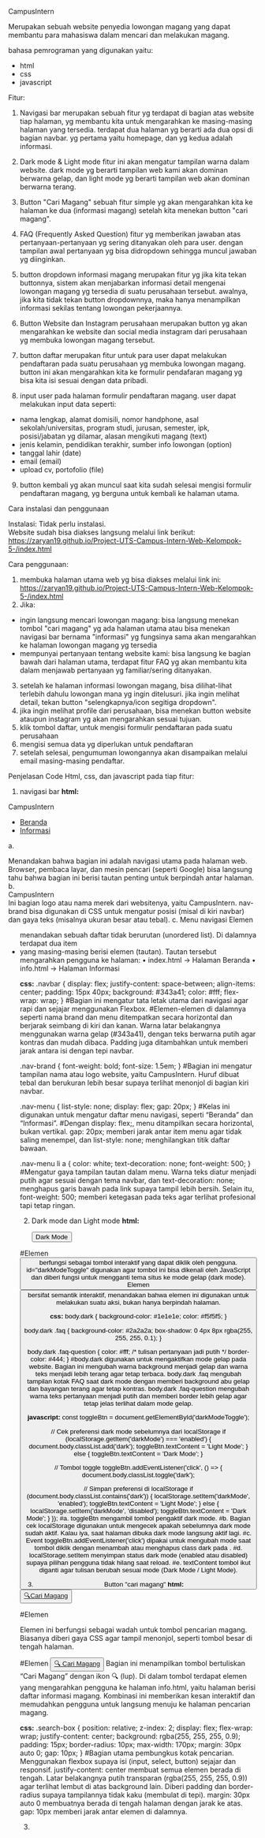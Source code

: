 CampusIntern


Merupakan sebuah website penyedia lowongan magang yang dapat membantu para mahasiswa dalam mencari dan melakukan magang. 


bahasa pemrograman yang digunakan yaitu:
- html
- css
- javascript


Fitur:
1. Navigasi bar
merupakan sebuah fitur yg terdapat di bagian atas website tiap halaman, yg membantu kita untuk mengarahkan ke masing-masing halaman yang tersedia. terdapat dua halaman yg berarti ada dua opsi di bagian navbar. yg pertama yaitu homepage, dan yg kedua adalah informasi.

2. Dark mode & Light mode
fitur ini akan mengatur tampilan warna dalam website. dark mode yg berarti tampilan web kami akan dominan berwarna gelap, dan light mode yg berarti tampilan web akan dominan berwarna terang. 

3. Button "Cari Magang"
sebuah fitur simple yg akan mengarahkan kita ke halaman ke dua (informasi magang) setelah kita menekan button "cari magang".

4. FAQ (Frequently Asked Question)
fitur yg memberikan jawaban atas pertanyaan-pertanyaan yg sering ditanyakan oleh para user. dengan tampilan awal pertanyaan yg bisa didropdown sehingga muncul jawaban yg diinginkan.

5. button dropdown informasi magang
merupakan fitur yg jika kita tekan buttonnya, sistem akan menjabarkan informasi detail mengenai lowongan magang yg tersedia di suatu perusahaan tersebut. awalnya, jika kita tidak tekan button dropdownnya, maka hanya menampilkan informasi sekilas tentang lowongan pekerjaannya.

6. Button Website dan Instagram perusahaan
merupakan button yg akan mengarahkan ke website dan social media instagram dari perusahaan yg membuka lowongan magang tersebut.

7. button daftar
merupakan fitur untuk para user dapat melakukan pendaftaran pada suatu perusahaan yg membuka lowongan magang. button ini akan mengarahkan kita ke formulir pendafaran magang yg bisa kita isi sesuai dengan data pribadi.

8. input user
pada halaman formulir pendaftaran magang. user dapat melakukan input data seperti:
- nama lengkap, alamat domisili, nomor handphone, asal sekolah/universitas, program studi, jurusan, semester, ipk, posisi/jabatan yg dilamar, alasan mengikuti magang (text)
- jenis kelamin, pendidikan terakhir, sumber info lowongan (option)
- tanggal lahir (date)
- email (email)
- upload cv, portofolio (file)

9. button kembali
yg akan muncul saat kita sudah selesai mengisi formulir pendaftaran magang, yg berguna untuk kembali ke halaman utama.


Cara instalasi dan penggunaan

Instalasi:
Tidak perlu instalasi.  
Website sudah bisa diakses langsung melalui link berikut:  
https://zaryan19.github.io/Project-UTS-Campus-Intern-Web-Kelompok-5-/index.html

Cara penggunaan:
1. membuka halaman utama web yg bisa diakses melalui link ini: https://zaryan19.github.io/Project-UTS-Campus-Intern-Web-Kelompok-5-/index.html 
2. Jika:
- ingin langsung mencari lowongan magang: bisa langsung menekan tombol "cari magang" yg ada halaman utama atau bisa menekan navigasi bar bernama "informasi" yg fungsinya sama akan mengarahkan ke halaman lowongan magang yg tersedia
- mempunyai pertanyaan tentang website kami: bisa langsung ke bagian bawah dari halaman utama, terdapat fitur FAQ yg akan membantu kita dalam menjawab pertanyaan yg familiar/sering ditanyakan.
3. setelah ke halaman informasi lowongan magang, bisa dilihat-lihat terlebih dahulu lowongan mana yg ingin ditelusuri. jika ingin melihat detail, tekan button "selengkapnya/icon segitiga dropdown".
4. jika ingin melihat profile dari perusahaan, bisa menekan button website ataupun instagram yg akan mengarahkan sesuai tujuan.
5. klik tombol daftar, untuk mengisi formulir pendaftaran pada suatu perusahaan
6. mengisi semua data yg diperlukan untuk pendaftaran
7. setelah selesai, pengumuman lowongannya akan disampaikan melalui email masing-masing pendaftar.


Penjelasan Code Html, css, dan javascript pada tiap fitur:

1. navigasi bar
**html:**
<nav class="navbar">
      <div class="nav-brand">CampusIntern</div>
      <ul class="nav-menu">
        <li><a href="index.html">Beranda</a></li>
        <li><a href="info.html">Informasi</a></li>
      </ul>
    </nav>
    
a.	<nav>
Menandakan bahwa bagian ini adalah navigasi utama pada halaman web. Browser, pembaca layar, dan mesin pencari (seperti Google) bisa langsung tahu bahwa bagian ini berisi tautan penting untuk berpindah antar halaman.
b.	<div class="nav-brand">CampusIntern</div>
Ini bagian logo atau nama merek dari websitenya, yaitu CampusIntern. nav-brand bisa digunakan di CSS untuk mengatur posisi (misal di kiri navbar) dan gaya teks (misalnya ukuran besar atau tebal).
c.	Menu navigasi
Elemen <ul> menandakan sebuah daftar tidak berurutan (unordered list). Di dalamnya terdapat dua item <li> yang masing-masing berisi elemen <a> (tautan). Tautan tersebut mengarahkan pengguna ke halaman:
•	index.html → Halaman Beranda
•	info.html → Halaman Informasi

**css:**
.navbar {
  display: flex;
  justify-content: space-between;
  align-items: center;
  padding: 15px 40px;
  background: #343a41;
  color: #fff;
  flex-wrap: wrap;
}
#Bagian ini mengatur tata letak utama dari navigasi agar rapi dan sejajar menggunakan Flexbox.
#Elemen-elemen di dalamnya seperti nama brand dan menu ditempatkan secara horizontal dan berjarak seimbang di kiri dan kanan.
Warna latar belakangnya menggunakan warna gelap (#343a41), dengan teks berwarna putih agar kontras dan mudah dibaca.
Padding juga ditambahkan untuk memberi jarak antara isi dengan tepi navbar.

.nav-brand {
  font-weight: bold;
  font-size: 1.5em;
}
#Bagian ini mengatur tampilan nama atau logo website, yaitu CampusIntern.
Huruf dibuat tebal dan berukuran lebih besar supaya terlihat menonjol di bagian kiri navbar.

.nav-menu {
  list-style: none;
  display: flex;
  gap: 20px;
}
#Kelas ini digunakan untuk mengatur daftar menu navigasi, seperti “Beranda” dan “Informasi”.
#Dengan display: flex;, menu ditampilkan secara horizontal, bukan vertikal.
gap: 20px; memberi jarak antar item menu agar tidak saling menempel, dan list-style: none; menghilangkan titik daftar bawaan.

.nav-menu li a {
  color: white;
  text-decoration: none;
  font-weight: 500;
}
#Mengatur gaya tampilan tautan dalam menu. Warna teks diatur menjadi putih agar sesuai dengan tema navbar, dan text-decoration: none; menghapus garis bawah pada link supaya tampil lebih bersih. Selain itu, font-weight: 500; memberi ketegasan pada teks agar terlihat profesional tapi tetap ringan.


2. Dark mode dan Light mode
**html:**

     <button id="darkModeToggle" class="dark-mode-toggle">Dark Mode</button>
     
#Elemen <button> berfungsi sebagai tombol interaktif yang dapat diklik oleh pengguna. id="darkModeToggle" digunakan agar tombol ini bisa dikenali oleh JavaScript dan diberi fungsi untuk mengganti tema situs ke mode gelap (dark mode). Elemen <button> bersifat semantik interaktif, menandakan bahwa elemen ini digunakan untuk melakukan suatu aksi, bukan hanya berpindah halaman.

**css:**
body.dark {
  background-color: #1e1e1e;
  color: #f5f5f5;
}

body.dark .faq {
  background-color: #2a2a2a;
  box-shadow: 0 4px 8px rgba(255, 255, 255, 0.1);
}

body.dark .faq-question {
  color: #fff; /* tulisan pertanyaan jadi putih */
  border-color: #444;
}
#body.dark digunakan untuk mengaktifkan mode gelap pada website. Bagian ini mengubah warna background menjadi gelap dan warna teks menjadi lebih terang agar tetap terbaca. body.dark .faq mengubah tampilan kotak FAQ saat dark mode dengan memberi background abu gelap dan bayangan terang agar tetap kontras. body.dark .faq-question mengubah warna teks pertanyaan menjadi putih dan memberi border lebih gelap agar tetap jelas terlihat dalam mode gelap.

**javascript:**
const toggleBtn = document.getElementById('darkModeToggle');

// Cek preferensi dark mode sebelumnya dari localStorage
if (localStorage.getItem('darkMode') === 'enabled') {
  document.body.classList.add('dark');
  toggleBtn.textContent = 'Light Mode';
} else {
  toggleBtn.textContent = 'Dark Mode';
}

// Tombol toggle
toggleBtn.addEventListener('click', () => {
  document.body.classList.toggle('dark');

  // Simpan preferensi di localStorage
  if (document.body.classList.contains('dark')) {
    localStorage.setItem('darkMode', 'enabled');
    toggleBtn.textContent = 'Light Mode';
  } else {
    localStorage.setItem('darkMode', 'disabled');
    toggleBtn.textContent = 'Dark Mode';
  }
});
#a.	toggleBtn mengambil tombol pengaktif dark mode.
#b.	Bagian cek localStorage digunakan untuk mengecek apakah sebelumnya dark mode sudah aktif. Kalau iya, saat halaman dibuka dark mode langsung aktif lagi.
#c.	Event toggleBtn.addEventListener('click') dipakai untuk mengubah mode saat tombol diklik dengan menambah atau menghapus class dark pada <body>.
#d.	localStorage.setItem menyimpan status dark mode (enabled atau disabled) supaya pilihan pengguna tidak hilang saat reload.
#e.	textContent tombol ikut diganti agar tulisan berubah sesuai mode (Dark Mode / Light Mode).


3. Button "cari magang"
**html:**
<div class="search-box">
        <button><a href="info.html">🔍Cari Magang</a></button>
      </div>

#Elemen <div class="search-box">
Elemen ini berfungsi sebagai wadah untuk tombol pencarian magang. Biasanya diberi gaya CSS agar tampil menonjol, seperti tombol besar di tengah halaman.

#Elemen <button><a href="info.html">🔍 Cari Magang</a></button>
Bagian ini menampilkan tombol bertuliskan “Cari Magang” dengan ikon 🔍 (lup). Di dalam tombol terdapat elemen <a> yang mengarahkan pengguna ke halaman info.html, yaitu halaman berisi daftar informasi magang. Kombinasi ini memberikan kesan interaktif dan memudahkan pengguna untuk langsung menuju ke halaman pencarian magang.

**css:**
.search-box {
  position: relative;
  z-index: 2;
  display: flex;
  flex-wrap: wrap;
  justify-content: center;
  background: rgba(255, 255, 255, 0.9);
  padding: 15px;
  border-radius: 10px;
  max-width: 170px;
  margin: 30px auto 0;
  gap: 10px;
}
#Bagian utama pembungkus kotak pencarian. Menggunakan flexbox supaya isi (input, select, button) sejajar dan responsif. justify-content: center membuat semua elemen berada di tengah. Latar belakangnya putih transparan (rgba(255, 255, 255, 0.9)) agar terlihat lembut di atas background lain. Diberi padding dan border-radius supaya tampilannya tidak kaku (membulat di tepi). margin: 30px auto 0 membuatnya berada di tengah halaman dengan jarak ke atas. gap: 10px memberi jarak antar elemen di dalamnya.


3. 






